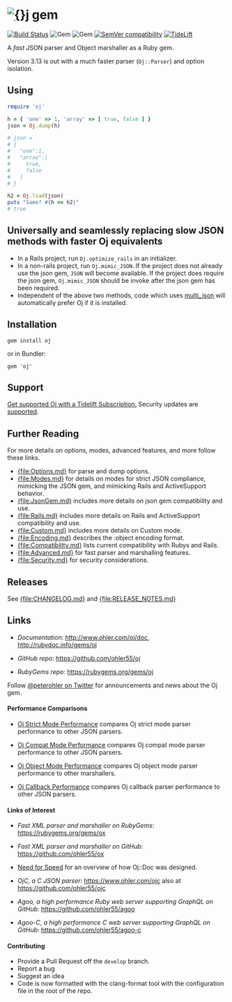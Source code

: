 # [![{}j](http://www.ohler.com/dev/images/oj_comet_64.svg)](http://www.ohler.com/oj) gem

[![Build Status](https://img.shields.io/github/workflow/status/ohler55/oj/CI?logo=github)](https://github.com/ohler55/oj/actions/workflows/CI.yml)
![Gem](https://img.shields.io/gem/v/oj.svg)
![Gem](https://img.shields.io/gem/dt/oj.svg)
[![SemVer compatibility](https://api.dependabot.com/badges/compatibility_score?dependency-name=oj&package-manager=bundler&version-scheme=semver)](https://dependabot.com/compatibility-score.html?dependency-name=oj&package-manager=bundler&version-scheme=semver)
[![TideLift](https://tidelift.com/badges/github/ohler55/oj)](https://tidelift.com/subscription/pkg/rubygems-oj?utm_source=rubygems-oj&utm_medium=referral&utm_campaign=readme)

A *fast* JSON parser and Object marshaller as a Ruby gem.

Version 3.13 is out with a much faster parser (`Oj::Parser`) and option isolation.

## Using

```ruby
require 'oj'

h = { 'one' => 1, 'array' => [ true, false ] }
json = Oj.dump(h)

# json =
# {
#   "one":1,
#   "array":[
#     true,
#     false
#   ]
# }

h2 = Oj.load(json)
puts "Same? #{h == h2}"
# true
```

## Universally and seamlessly replacing slow JSON methods with faster Oj equivalents

* In a Rails project, run `Oj.optimize_rails` in an initializer.
* In a non-rails project, run `Oj.mimic_JSON`. If the project does not already use the json gem,
  `JSON` will become available. If the project does require the json gem, `Oj.mimic_JSON` should be invoke
  after the json gem has been required.
* Independent of the above two methods, code which uses [multi_json](https://github.com/intridea/multi_json)
  will automatically prefer Oj if it is installed.

## Installation
```
gem install oj
```

or in Bundler:

```
gem 'oj'
```

## Support

[Get supported Oj with a Tidelift Subscription.](https://tidelift.com/subscription/pkg/rubygems-oj?utm_source=rubygems-oj&utm_medium=referral&utm_campaign=readme) Security updates are [supported](https://tidelift.com/security).

## Further Reading

For more details on options, modes, advanced features, and more follow these
links.

 - [{file:Options.md}](pages/Options.md) for parse and dump options.
 - [{file:Modes.md}](pages/Modes.md) for details on modes for strict JSON compliance, mimicking the JSON gem, and mimicking Rails and ActiveSupport behavior.
 - [{file:JsonGem.md}](pages/JsonGem.md) includes more details on json gem compatibility and use.
 - [{file:Rails.md}](pages/Rails.md) includes more details on Rails and ActiveSupport compatibility and use.
 - [{file:Custom.md}](pages/Custom.md) includes more details on Custom mode.
 - [{file:Encoding.md}](pages/Encoding.md) describes the :object encoding format.
 - [{file:Compatibility.md}](pages/Compatibility.md) lists current compatibility with Rubys and Rails.
 - [{file:Advanced.md}](pages/Advanced.md) for fast parser and marshalling features.
 - [{file:Security.md}](pages/Security.md) for security considerations.

## Releases

See [{file:CHANGELOG.md}](CHANGELOG.md) and [{file:RELEASE_NOTES.md}](RELEASE_NOTES.md)

## Links

- *Documentation*: http://www.ohler.com/oj/doc, http://rubydoc.info/gems/oj

- *GitHub* *repo*: https://github.com/ohler55/oj

- *RubyGems* *repo*: https://rubygems.org/gems/oj

Follow [@peterohler on Twitter](http://twitter.com/peterohler) for announcements and news about the Oj gem.

#### Performance Comparisons

 - [Oj Strict Mode Performance](http://www.ohler.com/dev/oj_misc/performance_strict.html) compares Oj strict mode parser performance to other JSON parsers.

 - [Oj Compat Mode Performance](http://www.ohler.com/dev/oj_misc/performance_compat.html) compares Oj compat mode parser performance to other JSON parsers.

 - [Oj Object Mode Performance](http://www.ohler.com/dev/oj_misc/performance_object.html) compares Oj object mode parser performance to other marshallers.

 - [Oj Callback Performance](http://www.ohler.com/dev/oj_misc/performance_callback.html) compares Oj callback parser performance to other JSON parsers.

#### Links of Interest

 - *Fast XML parser and marshaller on RubyGems*: https://rubygems.org/gems/ox

 - *Fast XML parser and marshaller on GitHub*: https://github.com/ohler55/ox

 - [Need for Speed](http://www.ohler.com/dev/need_for_speed/need_for_speed.html) for an overview of how Oj::Doc was designed.

 - *OjC, a C JSON parser*: https://www.ohler.com/ojc also at https://github.com/ohler55/ojc

 - *Agoo, a high performance Ruby web server supporting GraphQL on GitHub*: https://github.com/ohler55/agoo

 - *Agoo-C, a high performance C web server supporting GraphQL on GitHub*: https://github.com/ohler55/agoo-c

#### Contributing

+ Provide a Pull Request off the `develop` branch.
+ Report a bug
+ Suggest an idea
+ Code is now formatted with the clang-format tool with the configuration file in the root of the repo.
